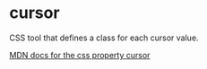 # cursor
CSS tool that defines a class for each cursor value.

[MDN docs for the css property cursor](https://developer.mozilla.org/en-US/docs/Web/CSS/cursor)
